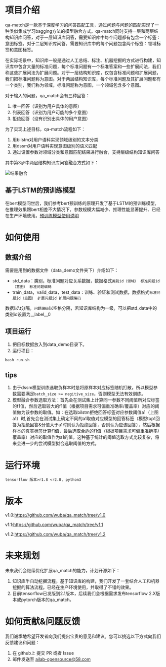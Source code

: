 # 项目介绍
qa-match是一款基于深度学习的问答匹配工具，通过问题与问题的匹配实现了一种类似集成学习bagging方法的模型融合方式。qa-match同时支持一层和两层结构知识库问答，对于一层知识库问答，需要知识库中每个问题都有包含一个标签：意图标签。对于二层知识库问答，需要知识库中的每个问题包含两个标签：领域标签和意图标签。

在实际场景中，知识库一般是通过人工总结、标注、机器挖掘的方式进行构建，知识库中包含大量的标准问题，每个标准问题有一个标准答案和一些扩展问法，我们称这些扩展问法为扩展问题。对于一层结构知识库，仅包含标准问题和扩展问题，我们把标准问题称为意图。对于两层结构知识库，每个标准问题及其扩展问题都有一个类别，我们称为领域，标准问题称为意图，一个领域包含多个意图。

对于输入的问题，qa_match会有三种回答：
1. 唯一回答（识别为用户具体的意图）
2. 列表回答（识别为用户可能的多个意图）
3. 拒绝回答（没有识别出具体的用户意图）

为了实现上述目标，qa-match流程如下：
1.  用bilstm对用户语料实现领域级别的文本分类
2.  用dssm对用户语料实现意图级别的语义匹配
3.  通过设置参数对领域分类和意图匹配结果进行融合，支持层级结构知识库问答

其中第3步中两层结构知识库问答融合方式如下：  

![结果融合](lstm_dssm_bagging.png)

## 基于LSTM的预训练模型
在bert模型问世后，我们参考bert预训练的原理开发了基于LSTM的预训练模型，在推理效果跟bert相差不大情况下，参数规模大幅减少、推理性能显著提升、已经在生产环境使用。[预训练模型使用说明](pretrain/README.md)

# 如何使用
## 数据介绍
需要是用到的数据文件（data_demo文件夹下）介绍如下：  
- std_data：类别，标准问题对应关系数据，数据格式`类别id（领域） 标准问题id（意图） 标准问题编码`
- train_data，valid_data，test_data：训练、验证和测试数据，数据格式`标准问题id（意图） 扩展问题id 扩展问题编码`

数据以\t分隔，`问题编码`以空格分隔，若知识库结构为一级，可以把std_data中的类别id设置为__label__0

## 项目运行
1. 把目标数据放入到data_demo目录下。  
2. 运行项目：  

```
bash run.sh
```

## tips
1. 由于dssm模型训练选取负样本时是将原样本对应标签随机打散，所以模型参数需要满足`batch_size >= negitive_size`，否则模型无法有效训练。
2. 模型融合参数选取方法：首先会在测试集上计算同一参数不同阈值所对应标签的f1值，然后选取较大的f1值（根据项目需求可偏重准确率/覆盖率）对应的阈值做为该参数的取值。如：在选取bilstm拒绝回答标签对应参数阈值a1（上图a1）时,首先会在测试集上确定不同的a1取值对应模型的回答标签（模型top1回答为拒绝回答&分值大于a1时则认为拒绝回答，否则认为应该回答），然后根据样本的真实标签计算f1值，最后选取合适的f1值（根据项目需求可偏重准确率/覆盖率）对应的取值作为a1的值。这种基于统计的阈值选取方式比较复杂，将来会进一步的尝试模型拟合选取阈值的方式。                                             


# 运行环境
```
tensorflow 版本>r1.8 <r2.0, python3
```

# 版本
v1.0:https://github.com/wuba/qa_match/tree/v1.0

v1.1:https://github.com/wuba/qa_match/tree/v1.1

v1.2:https://github.com/wuba/qa_match/tree/v1.2

# 未来规划
未来我们会继续优化扩展qa_match的能力，计划开源如下：
1. 知识库半自动挖掘流程。基于知识库的构建，我们开发了一套结合人工和机器挖掘的算法流程，已经在生产环境使用，并取得了不错的效果。
2. 目前tensorflow已发版到2.1版本，后续我们会根据需求发布tensorflow 2.X版本或pytorch版本的qa_match。

# 如何贡献&问题反馈
我们诚挚地希望开发者向我们提出宝贵的意见和建议。您可以挑选以下方式向我们反馈建议和问题：
1. 在 github上 提交 PR 或者 Issue
2. 邮件发送至 ailab-opensource@58.com
